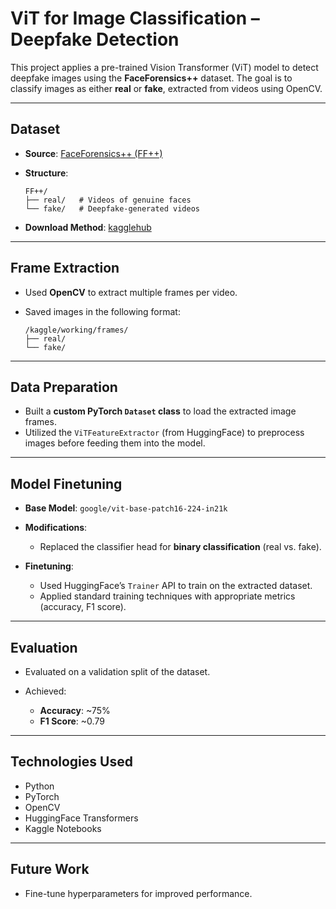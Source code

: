 # ViT for Image Classification – Deepfake Detection

This project applies a pre-trained Vision Transformer (ViT) model to detect deepfake images using the **FaceForensics++** dataset. The goal is to classify images as either **real** or **fake**, extracted from videos using OpenCV.

---

## Dataset

* **Source**: [FaceForensics++ (FF++)](https://github.com/ondyari/FaceForensics)

* **Structure**:

  ```
  FF++/
  ├── real/   # Videos of genuine faces
  └── fake/   # Deepfake-generated videos
  ```

* **Download Method**: [kagglehub](https://github.com/danielgatis/kagglehub)

---

## Frame Extraction

* Used **OpenCV** to extract multiple frames per video.
* Saved images in the following format:

  ```
  /kaggle/working/frames/
  ├── real/
  └── fake/
  ```

---

## Data Preparation

* Built a **custom PyTorch `Dataset` class** to load the extracted image frames.
* Utilized the `ViTFeatureExtractor` (from HuggingFace) to preprocess images before feeding them into the model.

---

## Model Finetuning

* **Base Model**: `google/vit-base-patch16-224-in21k`
* **Modifications**:

  * Replaced the classifier head for **binary classification** (real vs. fake).
* **Finetuning**:

  * Used HuggingFace’s `Trainer` API to train on the extracted dataset.
  * Applied standard training techniques with appropriate metrics (accuracy, F1 score).

---

## Evaluation

* Evaluated on a validation split of the dataset.
* Achieved:

  * **Accuracy**: \~75%
  * **F1 Score**: \~0.79

---

## Technologies Used

* Python
* PyTorch
* OpenCV
* HuggingFace Transformers
* Kaggle Notebooks

---

## Future Work

* Fine-tune hyperparameters for improved performance.


